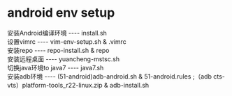 # android env setup
安装Android编译环境 ---- install.sh   
设置vimrc ---- vim-env-setup.sh & .vimrc  
安装repo ---- repo-install.sh & repo  
安装远程桌面 ---- yuancheng-mstsc.sh  
切换java环境to java7 ---- java7.sh   
安装adb环境 ---- (51-android)adb-android.sh & 51-android.rules ;（adb cts-vts）platform-tools_r22-linux.zip & adb-install.sh  

